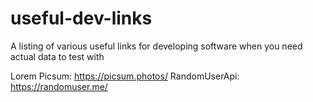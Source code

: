 # useful-dev-links
A listing of various useful links for developing software when you need actual data to test with

Lorem Picsum:         https://picsum.photos/
RandomUserApi:        https://randomuser.me/
